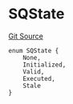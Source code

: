 # SQState
[Git Source](https://github.com/parseb/willwe/blob/2224ac0edd2345ec0b06622d841db6de03281d90/src/interfaces/IExecution.sol)


```solidity
enum SQState {
    None,
    Initialized,
    Valid,
    Executed,
    Stale
}
```

